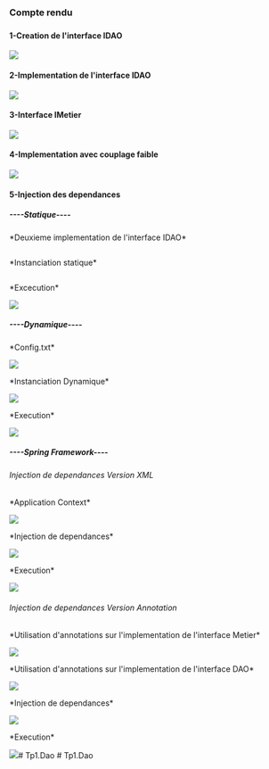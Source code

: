 <h3>Compte rendu<h3>
<h4>1-Creation de l'interface IDAO</h4>
<img src="Captures/IDao.png">
<h4>2-Implementation de l'interface IDAO</h4>
<img src="Captures/DaoImpl.png">
<h4>3-Interface IMetier</h4>
<img src="Captures/IMetier.png">
<h4>4-Implementation avec couplage faible</h4>
<img src="Captures/MetierImpl.png">
<h4>5-Injection des dependances</h4>
<h5>----Statique----</h5>
<p>*Deuxieme implementation de l'interface IDAO*</p>
<img src="Captures/DaoImpl2.png" alt="">
<p>*Instanciation statique*</p>
<img src="Captures/Presentation.png" alt="">
<p>*Excecution*</p>
<img src="Captures/execPres.png">
<h5>----Dynamique----</h5>
<p>*Config.txt*</p>
<img src="Captures/Config.png">
<p>*Instanciation Dynamique*</p>
<img src="Captures/Pres2.png">
<p>*Execution*</p>
<img src="Captures/execPres2.png">
<h5>----Spring Framework----</h5>
<h6>Injection de dependances Version XML</h6>
<p>*Application Context*</p>
<img src="Captures/appContext.png">
<p>*Injection de dependances*</p>
<img src="Captures/PreSpringXML.png">
<p>*Execution*</p>
<img src="Captures/ExecXml.png">
<h6>Injection de dependances Version Annotation</h6>
<p>*Utilisation d'annotations sur l'implementation de l'interface Metier*</p>
<img src="Captures/MetierImpl.png">
<p>*Utilisation d'annotations sur l'implementation de l'interface DAO*</p>
<img src="Captures/DaoImpl.png">
<p>*Injection de dependances*</p>
<img src="Captures/PreSpringAnnotations.png">
<p>*Execution*</p>
<img src="Captures/execPreSpringAnnotation.png">#   T p 1 . D a o  
 #   T p 1 . D a o  
 